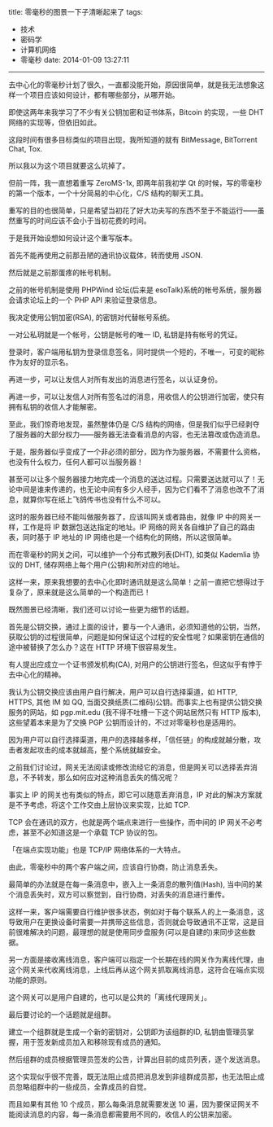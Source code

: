 title: 零毫秒的图景一下子清晰起来了
tags:
  - 技术
  - 密码学
  - 计算机网络
  - 零毫秒
date: 2014-01-09 13:27:11
---

去中心化的零毫秒计划了很久，一直都没能开始，原因很简单，就是我无法想象这样一个项目应该如何设计，都有哪些部分，从哪开始。

即使这两年来我学习了不少有关公钥加密和证书体系，Bitcoin 的实现，一些 DHT 网络的实现等，但依旧如此。

这段时间有很多目标类似的项目出现，我所知道的就有 BitMessage, BitTorrent Chat, Tox.

所以我以为这个项目就要这么坑掉了。

但前一阵，我一直想着重写 ZeroMS-1x, 即两年前我初学 Qt 的时候，写的零毫秒的第一个版本，一个十分简易的中心化，C/S 结构的聊天工具。

重写的目的也很简单，只是希望当初花了好大功夫写的东西不至于不能运行——虽然重写的时间应该不会小于当初花费的时间。

于是我开始设想如何设计这个重写版本。

首先不能再使用之前那丑陋的通讯协议载体，转而使用 JSON.

然后就是之前那蛋疼的帐号机制。

之前的帐号机制是使用 PHPWind 论坛(后来是 esoTalk)系统的帐号系统，服务器会请求论坛上的一个 PHP API 来验证登录信息。

我决定使用公钥加密(RSA), 的密钥对代替帐号系统。

一对公私玥就是一个帐号，公钥是帐号的唯一 ID, 私钥是持有帐号的凭证。

登录时，客户端用私钥为登录信息签名，同时提供一个短的，不唯一，可变的昵称作为友好的显示名。

再进一步，可以让发信人对所有发出的消息进行签名，以认证身份。

再进一步，可以让发信人对所有签名过的消息，用收信人的公钥进行加密，使只有拥有私钥的收信人才能解密。

至此，我们惊奇地发现，虽然整体仍是 C/S 结构的网络，但是我们似乎已经剥夺了服务器的大部分权力——服务器无法查看消息的内容，也无法篡改或伪造消息。

于是，服务器似乎变成了一个非必须的部分，因为作为服务器，不需要什么资格，也没有什么权力，任何人都可以当服务器！

甚至可以让多个服务器接力地完成一个消息的送达过程。只需要送达就可以了！无论中间是谁来传递的，也无论中间有多少人经手，因为它们看不了消息也改不了消息，就算你写在纸上飞鸽传书也没有什么不可以。

这时的服务器已经不能叫做服务器了，应该叫网关或者路由，就像 IP 中的网关一样，工作是将 IP 数据包送达指定的地址。IP 网络的网关各自维护了自己的路由表，同时基于 IP 地址的 IP 网络也是一个结构化的网络，所以这很简单。

而在零毫秒的网关之间，可以维护一个分布式散列表(DHT), 如类似 Kademlia 协议的 DHT, 储存网络上每个用户(公钥)和所对应的地址。

这样一来，原来我想要的去中心化即时通讯就是这么简单！之前一直把它想得过于复杂了，原来就是这么简单的一个构造而已！

既然图景已经清晰，我们还可以讨论一些更为细节的话题。

首先是公钥交换，通过上面的设计，要与一个人通讯，必须知道他的公钥，当然，获取公钥的过程很简单，问题是如何保证这个过程的安全性呢？如果密钥在通信的途中被替换了怎么办？这在 HTTP 环境下很容易发生。

有人提出应成立一个证书颁发机构(CA), 对用户的公钥进行签名，但这似乎有悖于去中心化的精神。

我认为公钥交换应该由用户自行解决，用户可以自行选择渠道，如 HTTP, HTTPS, 其他 IM 如 QQ, 当面交换纸质(二维码)公钥。而事实上也有提供公钥交换服务的网站，如 pgp.mit.edu (我不得不吐槽一下这个网站居然只有 HTTP 版本), 这些望着本来是为了交换 PGP 公钥而设计的，不过对零毫秒也是适用的。

因为用户可以自行选择渠道，用户的选择越多样，「信任链」的构成就越分散，攻击者发起攻击的成本就越高，整个系统就越安全。

之前我们讨论过，网关无法阅读或修改流经它的消息，但是网关可以选择丢弃消息，不予转发，那么如何应对这种消息丢失的情况呢？

事实上 IP 的网关也有类似的特点，即它可以随意丢弃消息，IP 对此的解决方案就是不予考虑，将这个工作交由上层协议来实现，比如 TCP.

TCP 会在通讯的双方，也就是两个端点来进行一些操作，而中间的 IP 网关不必考虑，甚至不必知道这是一个承载 TCP 协议的包。

「在端点实现功能」也是 TCP/IP 网络体系的一大特点。

由此，零毫秒中的两个客户端之间，应该自行协商，防止消息丢失。

最简单的办法就是在每一条消息中，嵌入上一条消息的散列值(Hash), 当中间的某个消息丢失时，双方可以察觉到，自行协商，对丢失的消息进行重传。

这样一来，客户端需要自行维护很多状态，例如对于每个联系人的上一条消息，这导致用户在更换设备时需要一并携带这些信息，否则就会导致通讯不正常，这是目前很难解决的问题，最理想的就是使用同步盘服务(可以是自建的)来同步这些数据。

另一方面是接收离线消息，客户端可以指定一个长期在线的网关作为离线代理，由这个网关来代收离线消息，上线后再从这个网关抓取离线消息，这符合在端点实现功能的原则。

这个网关可以是用户自建的，也可以是公共的「离线代理网关」。

最后要讨论的一个话题就是组群。

建立一个组群就是生成一个新的密钥对，公钥即为该组群的ID, 私钥由管理员掌握，用于签发新成员加入和移除现有成员的通知。

然后组群的成员根据管理员签发的公告，计算出目前的成员列表，逐个发送消息。

这个实现似乎很不完善，既无法阻止成员把消息发到非组群成员那，也无法阻止成员忽略组群中的一些成员，全靠成员的自觉。

而且如果有其他 10 个成员，那么每条消息就需要发送 10 遍，因为要保证网关不能阅读消息的内容，每一条消息都需要用不同的，收信人的公钥来加密。